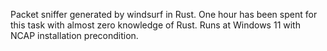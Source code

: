 Packet sniffer generated by windsurf in Rust.
One hour has been spent for this task with almost zero knowledge of Rust.
Runs at Windows 11 with NCAP installation precondition.
